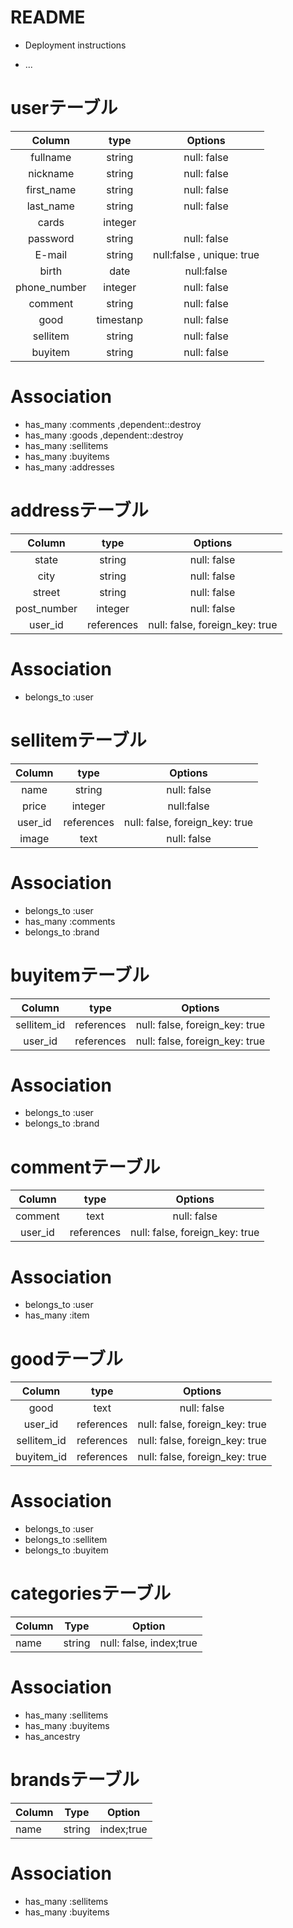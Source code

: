 # README

* Deployment instructions

* ...

# userテーブル
|Column|type|Options|
|:--:|:--:|:--:|
|fullname|string|null: false|
|nickname|string|null: false|
|first_name|string|null: false|
|last_name|string|null: false|
|cards|integer||
|password|string|null: false|
|E-mail|string|null:false , unique: true|
|birth|date|null:false|
|phone_number|integer|null: false|
|comment|string|null: false|
|good|timestanp|null: false|
|sellitem|string|null: false|
|buyitem|string|null: false|

# Association
- has_many :comments ,dependent::destroy
- has_many :goods ,dependent::destroy
- has_many :sellitems
- has_many :buyitems
- has_many :addresses

# addressテーブル
|Column|type|Options|
|:--:|:--:|:--:|
|state|string|null: false|
|city|string|null: false|
|street|string|null: false|
|post_number|integer|null: false|
|user_id|references|null: false, foreign_key: true|

# Association
- belongs_to :user

# sellitemテーブル
|Column|type|Options|
|:--:|:--:|:--:|
|name|string|null: false|
|price|integer|null:false|
|user_id|references|null: false, foreign_key: true|
|image|text|null: false|

# Association
- belongs_to :user
- has_many :comments
- belongs_to :brand

# buyitemテーブル
|Column|type|Options|
|:--:|:--:|:--:|
|sellitem_id|references|null: false, foreign_key: true|
|user_id|references|null: false, foreign_key: true|

# Association
- belongs_to :user
- belongs_to :brand

# commentテーブル
|Column|type|Options|
|:--:|:--:|:--:|
|comment|text|null: false|
|user_id|references|null: false, foreign_key: true|

# Association
- belongs_to :user
- has_many :item

# goodテーブル
|Column|type|Options|
|:--:|:--:|:--:|
|good|text|null: false|
|user_id|references|null: false, foreign_key: true|
|sellitem_id|references|null: false, foreign_key: true|
|buyitem_id|references|null: false, foreign_key: true|

# Association
- belongs_to :user
- belongs_to :sellitem
- belongs_to :buyitem

# categoriesテーブル
|Column|Type|Option|
|------|----|------|
|name|string|null: false, index;true|

# Association
- has_many :sellitems
- has_many :buyitems
- has_ancestry

# brandsテーブル
|Column|Type|Option|
|------|----|------|
|name|string|index;true|

# Association
- has_many :sellitems
- has_many :buyitems